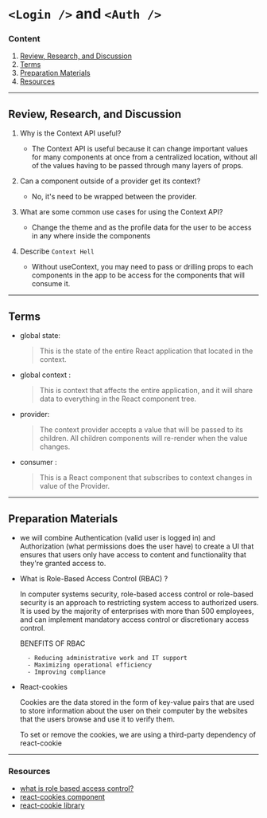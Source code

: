 # `<Login />` and `<Auth />`

### Content

1. [Review, Research, and Discussion](#review-research-and-discussion)
1. [Terms](#terms)
1. [Preparation Materials](#preparation-materials)
1. [Resources](#resources)

---

## Review, Research, and Discussion

1. Why is the Context API useful?

   - The Context API is useful because it can change important values for many components at once from a centralized location, without all of the values having to be passed through many layers of props.

2. Can a component outside of a provider get its context?

   - No, it's need to be wrapped between the provider.

3. What are some common use cases for using the Context API?

   - Change the theme and as the profile data for the user to be access in any where inside the components

4. Describe `Context Hell`

   - Without useContext, you may need to pass or drilling props to each components in the app to be access for the components that will consume it.

---

## Terms

- global state:
  > This is the state of the entire React application that located in the context.
- global context :
  > This is context that affects the entire application, and it will share data to everything in the React component tree.
- provider:
  > The context provider accepts a value that will be passed to its children. All children components will re-render when the value changes.
- consumer :
  > This is a React component that subscribes to context changes in value of the Provider.

---

## Preparation Materials

- we will combine Authentication (valid user is logged in) and Authorization (what permissions does the user have) to create a UI that ensures that users only have access to content and functionality that they're granted access to.

- What is Role-Based Access Control (RBAC) ?

  In computer systems security, role-based access control or role-based security is an approach to restricting system access to authorized users. It is used by the majority of enterprises with more than 500 employees, and can implement mandatory access control or discretionary access control.

  BENEFITS OF RBAC

        - Reducing administrative work and IT support
        - Maximizing operational efficiency
        - Improving compliance

- React-cookies

  Cookies are the data stored in the form of key-value pairs that are used to store information about the user on their computer by the websites that the users browse and use it to verify them.

  To set or remove the cookies, we are using a third-party dependency of react-cookie

---

### Resources

- [what is role based access control?](https://digitalguardian.com/blog/what-role-based-access-control-rbac-examples-benefits-and-more)
- [react-cookies component](https://www.npmjs.com/package/react-cookies)
- [react-cookie library](https://www.npmjs.com/package/react-cookie)
